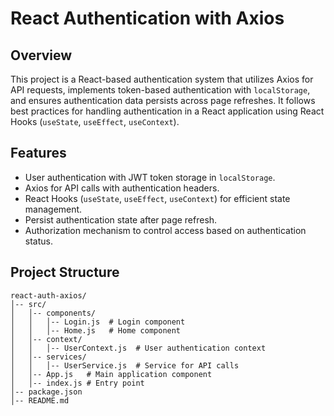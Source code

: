 # React Authentication with Axios

## Overview

This project is a React-based authentication system that utilizes Axios for API requests, implements token-based authentication with `localStorage`, and ensures authentication data persists across page refreshes. It follows best practices for handling authentication in a React application using React Hooks (`useState`, `useEffect`, `useContext`).

## Features

- User authentication with JWT token storage in `localStorage`.
- Axios for API calls with authentication headers.
- React Hooks (`useState`, `useEffect`, `useContext`) for efficient state management.
- Persist authentication state after page refresh.
- Authorization mechanism to control access based on authentication status.

## Project Structure

```
react-auth-axios/
│-- src/
│   │-- components/
│   │   │-- Login.js  # Login component
│   │   │-- Home.js   # Home component
│   │-- context/
│   │   │-- UserContext.js  # User authentication context
│   │-- services/
│   │   │-- UserService.js  # Service for API calls
│   │-- App.js   # Main application component
│   │-- index.js # Entry point
│-- package.json
│-- README.md
```
